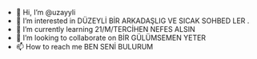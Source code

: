 - 👋 Hi, I’m @uzayyli
- 👀 I’m interested in DÜZEYLİ BİR ARKADAŞLIG VE SICAK SOHBED LER .
- 🌱 I’m currently learning 21/M/TERCİHEN NEFES ALSIN
- 💞️ I’m looking to collaborate on BİR GÜLÜMSEMEN YETER
- 📫 How to reach me BEN SENİ BULURUM

<!---
uzayyli/uzayyli is a ✨ special ✨ repository because its `README.md` (this file) appears on your GitHub profile.
You can click the Preview link to take a look at your changes.
--->
